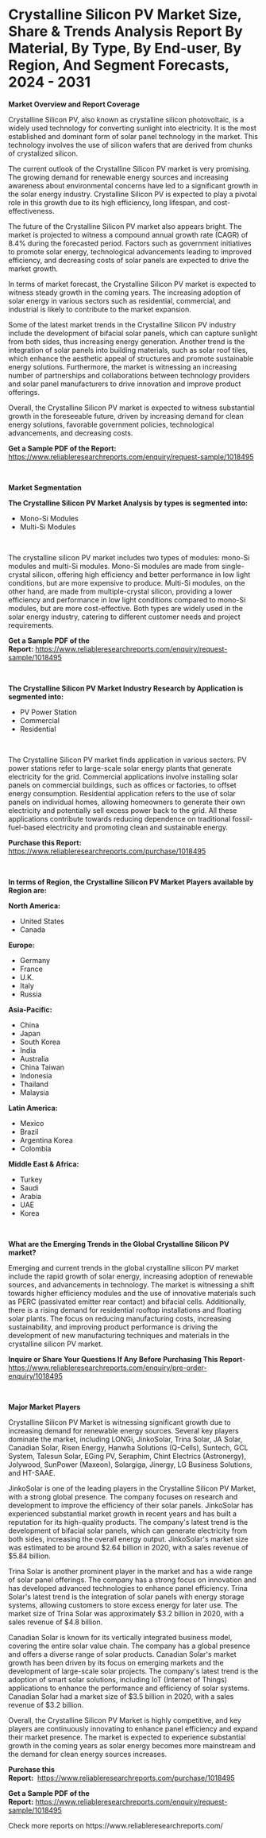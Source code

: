 <p><h1>Crystalline Silicon PV Market Size, Share & Trends Analysis Report By Material, By Type, By End-user, By Region, And Segment Forecasts, 2024 - 2031</h1></p><p><strong>Market Overview and Report Coverage</strong></p>
<p><p>Crystalline Silicon PV, also known as crystalline silicon photovoltaic, is a widely used technology for converting sunlight into electricity. It is the most established and dominant form of solar panel technology in the market. This technology involves the use of silicon wafers that are derived from chunks of crystalized silicon. </p><p>The current outlook of the Crystalline Silicon PV market is very promising. The growing demand for renewable energy sources and increasing awareness about environmental concerns have led to a significant growth in the solar energy industry. Crystalline Silicon PV is expected to play a pivotal role in this growth due to its high efficiency, long lifespan, and cost-effectiveness. </p><p>The future of the Crystalline Silicon PV market also appears bright. The market is projected to witness a compound annual growth rate (CAGR) of 8.4% during the forecasted period. Factors such as government initiatives to promote solar energy, technological advancements leading to improved efficiency, and decreasing costs of solar panels are expected to drive the market growth. </p><p>In terms of market forecast, the Crystalline Silicon PV market is expected to witness steady growth in the coming years. The increasing adoption of solar energy in various sectors such as residential, commercial, and industrial is likely to contribute to the market expansion. </p><p>Some of the latest market trends in the Crystalline Silicon PV industry include the development of bifacial solar panels, which can capture sunlight from both sides, thus increasing energy generation. Another trend is the integration of solar panels into building materials, such as solar roof tiles, which enhance the aesthetic appeal of structures and promote sustainable energy solutions. Furthermore, the market is witnessing an increasing number of partnerships and collaborations between technology providers and solar panel manufacturers to drive innovation and improve product offerings. </p><p>Overall, the Crystalline Silicon PV market is expected to witness substantial growth in the foreseeable future, driven by increasing demand for clean energy solutions, favorable government policies, technological advancements, and decreasing costs.</p></p>
<p><strong>Get a Sample PDF of the Report:</strong> <a href="https://www.reliableresearchreports.com/enquiry/request-sample/1018495">https://www.reliableresearchreports.com/enquiry/request-sample/1018495</a></p>
<p>&nbsp;</p>
<p><strong>Market Segmentation</strong></p>
<p><strong>The Crystalline Silicon PV Market Analysis by types is segmented into:</strong></p>
<p><ul><li>Mono-Si Modules</li><li>Multi-Si Modules</li></ul></p>
<p>&nbsp;</p>
<p><p>The crystalline silicon PV market includes two types of modules: mono-Si modules and multi-Si modules. Mono-Si modules are made from single-crystal silicon, offering high efficiency and better performance in low light conditions, but are more expensive to produce. Multi-Si modules, on the other hand, are made from multiple-crystal silicon, providing a lower efficiency and performance in low light conditions compared to mono-Si modules, but are more cost-effective. Both types are widely used in the solar energy industry, catering to different customer needs and project requirements.</p></p>
<p><strong>Get a Sample PDF of the Report:</strong>&nbsp;<a href="https://www.reliableresearchreports.com/enquiry/request-sample/1018495">https://www.reliableresearchreports.com/enquiry/request-sample/1018495</a></p>
<p>&nbsp;</p>
<p><strong>The Crystalline Silicon PV Market Industry Research by Application is segmented into:</strong></p>
<p><ul><li>PV Power Station</li><li>Commercial</li><li>Residential</li></ul></p>
<p>&nbsp;</p>
<p><p>The Crystalline Silicon PV market finds application in various sectors. PV power stations refer to large-scale solar energy plants that generate electricity for the grid. Commercial applications involve installing solar panels on commercial buildings, such as offices or factories, to offset energy consumption. Residential application refers to the use of solar panels on individual homes, allowing homeowners to generate their own electricity and potentially sell excess power back to the grid. All these applications contribute towards reducing dependence on traditional fossil-fuel-based electricity and promoting clean and sustainable energy.</p></p>
<p><strong>Purchase this Report:</strong>&nbsp; <a href="https://www.reliableresearchreports.com/purchase/1018495">https://www.reliableresearchreports.com/purchase/1018495</a></p>
<p>&nbsp;</p>
<p><strong>In terms of Region, the Crystalline Silicon PV Market Players available by Region are:</strong></p>
<p>
    <p> <strong> North America: </strong>
        <ul>
            <li>United States</li>
            <li>Canada</li>
        </ul>
        </p> 
    <p> <strong> Europe: </strong>
        <ul>
            <li>Germany</li>
            <li>France</li>
            <li>U.K.</li>
            <li>Italy</li>
            <li>Russia</li>
        </ul>
        </p> 
    <p> <strong> Asia-Pacific: </strong>
        <ul>
            <li>China</li>
            <li>Japan</li>
            <li>South Korea</li>
            <li>India</li>
            <li>Australia</li>
            <li>China Taiwan</li>
            <li>Indonesia</li>
            <li>Thailand</li>
            <li>Malaysia</li>
        </ul>
        </p> 
    <p> <strong> Latin America: </strong>
        <ul>
            <li>Mexico</li>
            <li>Brazil</li>
            <li>Argentina Korea</li>
            <li>Colombia</li>
        </ul>
        </p> 
    <p> <strong> Middle East & Africa: </strong>
        <ul>
            <li>Turkey</li>
            <li>Saudi</li>
            <li>Arabia</li>
            <li>UAE</li>
            <li>Korea</li>
        </ul>
    </p>
    </p>
<p>&nbsp;</p>
<p><strong>What are the Emerging Trends in the Global Crystalline Silicon PV market?</strong></p>
<p><p>Emerging and current trends in the global crystalline silicon PV market include the rapid growth of solar energy, increasing adoption of renewable sources, and advancements in technology. The market is witnessing a shift towards higher efficiency modules and the use of innovative materials such as PERC (passivated emitter rear contact) and bifacial cells. Additionally, there is a rising demand for residential rooftop installations and floating solar plants. The focus on reducing manufacturing costs, increasing sustainability, and improving product performance is driving the development of new manufacturing techniques and materials in the crystalline silicon PV market.</p></p>
<p><strong>Inquire or Share Your Questions If Any Before Purchasing This Report</strong>- <a href="https://www.reliableresearchreports.com/enquiry/pre-order-enquiry/1018495">https://www.reliableresearchreports.com/enquiry/pre-order-enquiry/1018495</a></p>
<p>&nbsp;</p>
<p><strong>Major Market Players</strong></p>
<p><p>Crystalline Silicon PV Market is witnessing significant growth due to increasing demand for renewable energy sources. Several key players dominate the market, including LONGi, JinkoSolar, Trina Solar, JA Solar, Canadian Solar, Risen Energy, Hanwha Solutions (Q-Cells), Suntech, GCL System, Talesun Solar, EGing PV, Seraphim, Chint Electrics (Astronergy), Jolywood, SunPower (Maxeon), Solargiga, Jinergy, LG Business Solutions, and HT-SAAE.</p><p>JinkoSolar is one of the leading players in the Crystalline Silicon PV Market, with a strong global presence. The company focuses on research and development to improve the efficiency of their solar panels. JinkoSolar has experienced substantial market growth in recent years and has built a reputation for its high-quality products. The company's latest trend is the development of bifacial solar panels, which can generate electricity from both sides, increasing the overall energy output. JinkoSolar's market size was estimated to be around $2.64 billion in 2020, with a sales revenue of $5.84 billion.</p><p>Trina Solar is another prominent player in the market and has a wide range of solar panel offerings. The company has a strong focus on innovation and has developed advanced technologies to enhance panel efficiency. Trina Solar's latest trend is the integration of solar panels with energy storage systems, allowing customers to store excess energy for later use. The market size of Trina Solar was approximately $3.2 billion in 2020, with a sales revenue of $4.8 billion.</p><p>Canadian Solar is known for its vertically integrated business model, covering the entire solar value chain. The company has a global presence and offers a diverse range of solar products. Canadian Solar's market growth has been driven by its focus on emerging markets and the development of large-scale solar projects. The company's latest trend is the adoption of smart solar solutions, including IoT (Internet of Things) applications to enhance the performance and efficiency of solar systems. Canadian Solar had a market size of $3.5 billion in 2020, with a sales revenue of $3.2 billion.</p><p>Overall, the Crystalline Silicon PV Market is highly competitive, and key players are continuously innovating to enhance panel efficiency and expand their market presence. The market is expected to experience substantial growth in the coming years as solar energy becomes more mainstream and the demand for clean energy sources increases.</p></p>
<p><strong>Purchase this Report:</strong>&nbsp;&nbsp;<a href="https://www.reliableresearchreports.com/purchase/1018495">https://www.reliableresearchreports.com/purchase/1018495</a></p>
<p></p>
<p><strong>Get a Sample PDF of the Report:</strong>&nbsp;<a href="https://www.reliableresearchreports.com/enquiry/request-sample/1018495">https://www.reliableresearchreports.com/enquiry/request-sample/1018495</a></p>
<p>Check more reports on https://www.reliableresearchreports.com/</p>